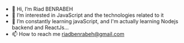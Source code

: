 - 👋 Hi, I’m Riad BENRABEH
- 👀 I’m interested in JavaScript and the technologies related to it
- 🌱 I’m constantly learning javaScript, and I'm actually learning Nodejs backend and ReactJs...
- 📫 How to reach me  riadbenrabeh@gmail.com

<!---
ben1123/ben1123 is a ✨ special ✨ repository because its `README.md` (this file) appears on your GitHub profile.
You can click the Preview link to take a look at your changes.
--->
